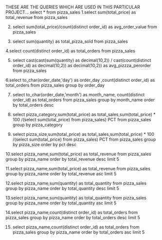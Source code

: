 THESE ARE THE QUERIES WHICH ARE USED IN THIS PARTICULAR PROJECT...
select * from pizza_sales
1.select sum(total_price) as total_revenue from pizza_sales

2. select sum(total_price)/count(distinct order_id) as avg_order_value from pizza_sales

3. select sum(quantity) as total_pizza_sold from pizza_sales

4.select count(distinct order_id) as total_orders from pizza_sales

5. select cast(cast(sum(quantity) as decimal(10,2)) /
 cast(count(distinct order_id) as decimal(10,2)) as decimal(10,2)) as avg_pizzza_perorder
 from pizza_sales
 
6.select to_char(order_date,'day') as order_day ,count(distinct order_id) as total_orders
from pizza_sales
group by order_day

7. select to_char(order_date,'month') as month_name, count(distinct order_id) as total_orders
   from pizza_sales
   group by month_name order by total_orders desc
   
8. select pizza_category,sum(total_price) as total_sales,sum(total_price) * 100 /(select sum(total_price) 
   from pizza_sales) PCT
   from pizza_sales
   group  by pizza_category
   
9. select pizza_size,sum(total_price) as total_sales,sum(total_price) * 100 /(select sum(total_price) 
   from pizza_sales) PCT
   from pizza_sales
   group  by pizza_size order by pct desc
   
10.select pizza_name,sum(total_price) as total_revenue from pizza_sales
   group by pizza_name order by total_revenue desc limit 5
   
11.select pizza_name,sum(total_price) as total_revenue from pizza_sales
   group by pizza_name order by total_revenue asc limit 5
   
12.select pizza_name,sum(quantity) as total_quantity from pizza_sales
   group by pizza_name order by total_quantity desc limit 5
   
13.select pizza_name,sum(quantity) as total_quantity from pizza_sales
   group by pizza_name order by total_quantity asc limit 5
   
14.select pizza_name,count(distinct order_id) as total_orders from pizza_sales
   group by pizza_name order by total_orders desc limit 5
   
15. select pizza_name,count(distinct order_id) as total_orders from pizza_sales
   group by pizza_name order by total_orders asc limit 5
   

